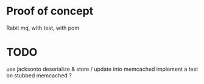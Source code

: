 # Proof of concept

Rabit mq, with test, with pom

# TODO

use jacksonto deserialize & store / update into memcached
implement a test on stubbed memcached ?

        
        